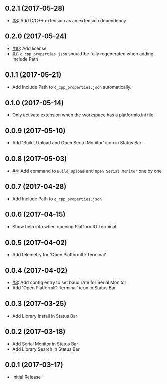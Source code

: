 ## 0.2.1 (2017-05-28)
* [#8](https://github.com/formulahendry/vscode-platformio/issues/8): Add C/C++ extension as an extension dependency

## 0.2.0 (2017-05-24)
* [#10](https://github.com/formulahendry/vscode-platformio/issues/10): Add license
* [#7](https://github.com/formulahendry/vscode-platformio/issues/7): `c_cpp_properties.json` should be fully regenerated when adding Include Path

## 0.1.1 (2017-05-21)
* Add Include Path to `c_cpp_properties.json` automatically.

## 0.1.0 (2017-05-14)
* Only activate extension when the workspace has a platformio.ini file

## 0.0.9 (2017-05-10)
* Add 'Build, Upload and Open Serial Monitor' icon in Status Bar

## 0.0.8 (2017-05-03)
* [#4](https://github.com/formulahendry/vscode-platformio/issues/4): Add command to `Build`, `Upload` and `Open Serial Monitor` one by one

## 0.0.7 (2017-04-28)
* Add Include Path to `c_cpp_properties.json`

## 0.0.6 (2017-04-15)
* Show help info when opening PlatformIO Terminal

## 0.0.5 (2017-04-02)
* Add telemetry for 'Open PlatformIO Terminal'

## 0.0.4 (2017-04-02)
* [#3](https://github.com/formulahendry/vscode-platformio/issues/3): Add config entry to set baud rate for Serial Monitor
* Add 'Open PlatformIO Terminal' icon in Status Bar

## 0.0.3 (2017-03-25)
* Add Library Install in Status Bar

## 0.0.2 (2017-03-18)
* Add Serial Monitor in Status Bar
* Add Library Search in Status Bar

## 0.0.1 (2017-03-17)
* Initial Release